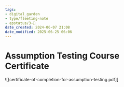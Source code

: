 ```yaml
---
tags: 
- digital_garden
- type/fleeting-note
- epstatus/3-🌳
date_created: 2024-06-07 21:08
date_modified: 2025-06-25 06:06
---
```

# Assumption Testing Course Certificate

![[certificate-of-completion-for-assumption-testing.pdf]]